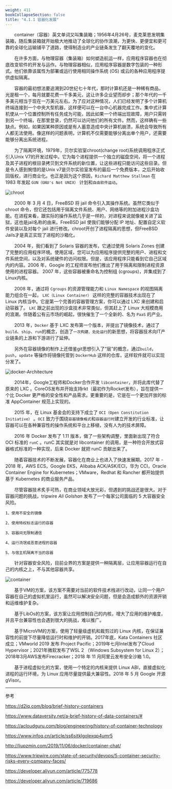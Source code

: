 ```yaml
---
weight: 411
bookCollapseSection: false
title: "4.1.1 容器化发展"
---
```


&emsp;&emsp;container（容器）英文单词又叫集装箱；1956年4月26号，麦克莱恩发明集装箱，随后集装箱就开始极大地推动了全球化的协作浪潮，为更快、更便宜和更可靠的全球化运输铺平了道路，使得制造业的产业链条发生了翻天覆地的变化。

&emsp;&emsp;在许多方面，与物理容器（集装箱）如何塑造航运一样，应用程序容器也在彻底改变软件的开发与运作。与物理容器相似，应用程序容器是数字包装的一种形式。他们依靠该属性为部署或运行使用相同操作系统 (OS) 或云的各种应用程序提供虚拟隔离。

&emsp;&emsp;容器的最初想法要追溯到20世纪七十年代，那时计算机还是一种稀有商品，光是租一个，每月就要花费一千多美元，这让许多企业望而却步；那个年代的一千多美元相当于现在一万美元左右。为了应对这种情况，人们已经发明了多个计算机终端连接到一个中央大型机器，这样便可以在一台中心机器完成工作。集中式计算机使从一个位置控制所有任务成为可能，因此如果一个终端出现故障，用户只需转到另一个终端，在那里登录，仍然可以访问他们的所有文件。然而，这样确有一些缺点。例如，如果因某种原因或是有人蓄意造成中央计算机崩溃，系统会导致所有人都无法使用。像这样的问题表明，计算机不仅需要能够分离出单个用户，还需要能够分离出系统进程。

&emsp;&emsp;为了隔离环境，1979年，贝尔实验室chroot(change root)系统调用程序正式引入Unix V7的开发过程中。它为每个进程提供一个独立的磁盘空间，将一个进程及其子进程的根目录拷贝到文件系统的新位置，让这些进程只能访问这些目录。但是令人感到惋惜的是Unix v7是贝尔实验室发布的最后一个免费版本，之后开始收回版权，进行商业化。也正是因为这个原因，`Richard Matthew Stallman` 在 1983 年发起 `GUN（GNU's Not UNIX）` 计划和`自由软件运动`。

![chroot](/kubernetes/images/4.1/chrooted_fig1.png)

&emsp;&emsp;2000 年 3 月 4 日，FreeBSD 将 jail 命令引入其操作系统。虽然它类似于 chroot 命令，但它还包括用于隔离文件系统、用户、网络等的附加进程沙盒功能。在进程来看，跟实际的操作系统几乎是一样的，对进程来说就像被关进了监狱，这也是jail名称的由来。FreeBSD jail 使我们能够分配 IP 地址、配置自定义软件安装以及对每个 jail 进行修改。chroot开创了进程隔离的思想，但FreeBSD Jails才是真正实现了进程的沙箱化。

&emsp;&emsp;2004 年，我们看到了 Solaris 容器的发布，它通过使用 Solaris Zones 创建了完整的应用程序环境。使用区域，您可以为应用程序提供完整的用户、进程和文件系统空间，以及对系统硬件的访问权限。但是，该应用程序只能看到它自己区域内的内容。2006 年，Google 的工程师宣布他们推出了用于隔离和限制进程资源使用的进程容器。 2007 年，这些容器被重命名为控制组 (cgroups)，并集成到了Linux内核。

&emsp;&emsp;2008 年，通过将 `Cgroups` 的资源管理能力和 `Linux Namespace` 的视图隔离能力组合在一起， `LXC（Linux Container）` 这样的完整的容器技术出现在了 Linux 内核当中。它是第一个完善的容器管理方案，你可以通过 LXC 来创建和启动容器了。 `LXC` 跟之前出现的沙盒技术非常类似，但其赶上了 Linux 大规模商用的浪潮。伴随着公有云市场的崛起，很快催生了一个全新的、名为 `PaaS` 的产业。

&emsp;&emsp;2013 年，`Docker` 基于 LXC 发布第一个版本，并提出了镜像技术，通过了`build`、`ship`、`run`的概念，创造了`一次构建、处处运行`的新思想，将容器技术向IT产业链条的上游和下游进行了延伸。

&emsp;&emsp;另外在容器镜像的制作上还借鉴git思想引入了“层”的概念，通过`build`，`push`，`update` 等操作将镜像托管到 `DockerHub` 这样的仓库，这样软件就可以实现分发了。

![docker-Architecture](/kubernetes/images/4.1/docker-Architecture.png)

&emsp;&emsp;2014年，Google工程师和Docker合作开发 `libcontainer`，并将此库代替了原来的 LXC 。CoreOS发布并开始支持rkt（最初作为Rocket发布），旨在提供一个比 Docker 更严格的安全性和产品需求。更重要的是，它是在一个更加开放的标准 AppContainer 规范上实现的。

&emsp;&emsp;2015 年，在 Linux 基金会的支持下成立了 `OCI（Open Constitution Initiative）` 。`OCI` 致力于围绕`容器镜像格式`和`容器运行时`建立开发的行业标准，让容器可以在各种兼容性的操作系统和平台上移植，没有人为的技术屏障。

&emsp;&emsp;2016 年 Docker 发布了 1.11 版本，做了一些架构调整，里面新出现了符合 OCI 标准的 `runC` 。runC 其实就是对 libcontainer 的调用，是一种符合开放式容器格式标准的一种实现，后来 Docker 就把 runC 贡献出来了。

&emsp;&emsp;随着容器技术的不断发展，容器化在商业上也进入了快速发展期。2017 年 - 2018 年，AWS ECS，Google EKS，Alibaba ACK/ASK/ECI，华为 CCI，Oracle Container Engine for Kubernetes；VMware，Redhat 和 Rancher 都开始提供基于 Kubernetes 的商业服务产品。

&emsp;&emsp;尽管容器技术炙手可热，在商业领域大放光彩，但遇到的挑战还是很大。对于容器问题的挑战，tripwire *Ali Golshan* 发布了一个每家公司面临的 5 大容器安全风险。

    1、使用不安全的镜像

    2、使用特权标志运行的容器

    3、容器间无限制通信

    4、运行流氓或恶意进程的容器

    5、与宿主机隔离不当的容器

&emsp;&emsp;针对容器安全风险，目前业界的方案是提供一种隔离层，让应用容器运行在自己的内核之上，不与其他容器共享。

![container](/kubernetes/images/4.1/image-container.png)

&emsp;&emsp;基于VM的方案，该方案不需要对当前的软件技术栈进行改动，让同一个用户容器在自己的虚拟机里运行，虽然可以解决安全问题，但是会造成额外的资源开销和运维维护复杂。

&emsp;&emsp;基于LibOs的方案，该方案让应用控制自己的内核，增大了应用的维护难度，并且平台兼容性也会遇到很大的挑战，难以推广。

&emsp;&emsp;基于MicroVM的方案，使用了轻量级虚机和裁剪过的 Linux 内核，在保证兼容性的前提下尽量降低运行时和维护的开销。2017年底，Kata Containers 社区成立；VMworld 2019 发布  Project Pacific；2019年七月Intel发布了Cloud Hypervisor；2021年微软发布了WSL 2 （Windows Subsystem for Linux 2）；2018年3月AWS发布Firecracker；2018 年 11 月阿里云发布安全沙箱 1.0。

&emsp;&emsp;基于进程虚拟化的方案，使用一个特定的内核来提供 Linux ABI，直接虚拟化进程的运行环境，为 Linux 应用尽量提供最大兼容性。2018 年 5 月 Google 开源 gVisor。



---------------------------------------------------------------------------------









参考

https://d2iq.com/blog/brief-history-containers

https://www.dataversity.net/a-brief-history-of-data-containers/#

https://acloudguru.com/blog/engineering/history-of-container-technology

https://www.infoq.cn/article/ss6sitklgolexqp4umr5

http://liupzmin.com/2019/11/06/docker/container-chat/

https://www.tripwire.com/state-of-security/devops/5-container-security-risks-every-company-faces/

https://developer.aliyun.com/article/775778

https://developer.aliyun.com/article/719686




